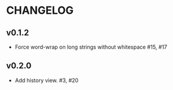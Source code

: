 # CHANGELOG

## v0.1.2

- Force word-wrap on long strings without whitespace #15, #17

## v0.2.0

- Add history view. #3, #20
